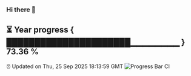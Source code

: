 ### Hi there 👋
⏳ Year progress { ██████████████████████▁▁▁▁▁▁▁▁ } 73.36 %
---
⏰ Updated on Thu, 25 Sep 2025 18:13:59 GMT
![Progress Bar CI](https://github.com/Moyi321/Moyi321/workflows/Progress%20Bar%20CI/badge.svg)
